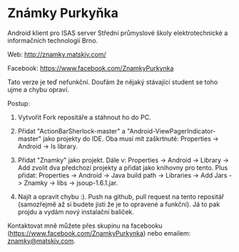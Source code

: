 # Známky Purkyňka
Android klient pro ISAS server Střední průmyslové školy elektrotechnické a informačních technologií Brno.

Web: http://znamky.matskiv.com/

Facebook: https://www.facebook.com/ZnamkyPurkynka

Tato verze je teď nefunkční. Doufám že nějaký stávající student se toho ujme a chybu opraví.

Postup:

1. Vytvořit Fork repositáře a stáhnout ho do PC.

2. Přidat "ActionBarSherlock-master" a "Android-ViewPagerIndicator-master" jako projekty do IDE. Oba musí mít zaškrtnuté: Properties -> Android -> Is library.

3. Přidat "Znamky" jako projekt. Dále v: Properties -> Android -> Library -> Add zvolit dva předchozí projekty a přidat jako knihovny pro tento. Plus přidat: Properties -> Android -> Java build path -> Libraries -> Add Jars -> Znamky -> libs -> jsoup-1.6.1.jar.

4. Najít a opravit chybu :). Push na github, pull request na tento repositář (samozřejmě až si budete jisti že je to opravené a funkční). Já to pak projdu a vydám nový instalační baliček.

Kontaktovat mně můžete přes skupinu na facebooku (https://www.facebook.com/ZnamkyPurkynka) nebo emailem: znamky@matskiv.com.
